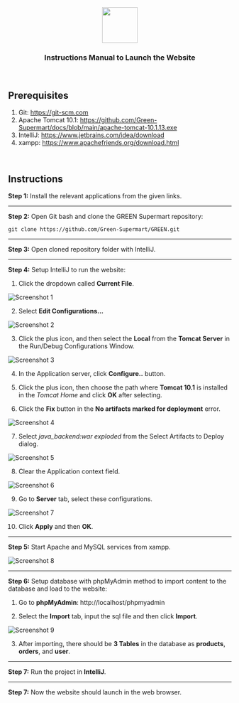 <div align="center">
	<a href="https://github.com/Green-Supermart/GREEN">
		<img src="https://github.com/Green-Supermart/GREEN/assets/79461263/355c2551-007f-4ec0-86f3-2f0e42e4b06b" height="80px">
	</a>
	<h3>Instructions Manual to Launch the Website</h3>
</div>

<br>

## Prerequisites

1. Git: https://git-scm.com
2. Apache Tomcat 10.1: https://github.com/Green-Supermart/docs/blob/main/apache-tomcat-10.1.13.exe
3. IntelliJ: https://www.jetbrains.com/idea/download
4. xampp: https://www.apachefriends.org/download.html

<br>

## Instructions

**Step 1:** Install the relevant applications from the given links.

<hr>


**Step 2:** Open Git bash and clone the GREEN Supermart repository:<br>
```
git clone https://github.com/Green-Supermart/GREEN.git
```

<hr>


**Step 3:** Open cloned repository folder with IntelliJ.

<hr>


**Step 4:** Setup IntelliJ to run the website:

1. Click the dropdown called **Current File**.

![Screenshot 1](https://github.com/Green-Supermart/GREEN/assets/79461263/b699e39a-e52c-4743-9f07-bc168cd7a365)

2. Select **Edit Configurations...**

![Screenshot 2](https://github.com/Green-Supermart/GREEN/assets/79461263/baab8a57-f97d-4733-8c1e-98c03c97ae76)

3. Click the plus icon, and then select the **Local** from the **Tomcat Server** in the Run/Debug Configurations Window.

![Screenshot 3](https://github.com/Green-Supermart/GREEN/assets/79461263/8187c015-3508-4880-b9a7-a3f27064026a)

4. In the Application server, click **Configure..** button.

5. Click the plus icon, then choose the path where **Tomcat 10.1** is installed in the _Tomcat Home_ and click **OK** after selecting.

6. Click the **Fix** button in the **No artifacts marked for deployment** error.

![Screenshot 4](https://github.com/Green-Supermart/GREEN/assets/79461263/9dbe191b-1bdd-4a58-a9b4-355e41903c16)

7. Select _java_backend:war exploded_ from the Select Artifacts to Deploy dialog.

![Screenshot 5](https://github.com/Green-Supermart/GREEN/assets/79461263/d7789f31-dca9-4e31-af75-39644765679a)

8. Clear the Application context field.

![Screenshot 6](https://github.com/Green-Supermart/GREEN/assets/79461263/8dc9004a-8f7a-4126-846b-ef9e86eb7721)

9. Go to **Server** tab, select these configurations.

![Screenshot 7](https://github.com/Green-Supermart/GREEN/assets/79461263/3a06b557-c9dc-44ef-b361-addcb0ebf490)

10. Click **Apply** and then **OK**.

<hr>


**Step 5:** Start Apache and MySQL services from xampp.

![Screenshot 8](https://github.com/Green-Supermart/GREEN/assets/79461263/828586a3-99cb-4110-8205-34a70cff3477)

<hr>


**Step 6:** Setup database with phpMyAdmin method to import content to the database and load to the website:

1. Go to **phpMyAdmin**: http://localhost/phpmyadmin

2. Select the **Import** tab, input the sql file and then click **Import**.

![Screenshot 9](https://github.com/Green-Supermart/GREEN/assets/79461263/57a331e1-35ed-4995-b977-0306fa10403c)

3. After importing, there should be **3 Tables** in the database as **products**, **orders**, and **user**.

<hr>


**Step 7:** Run the project in **IntelliJ**.

<hr>


**Step 7:** Now the website should launch in the web browser.

